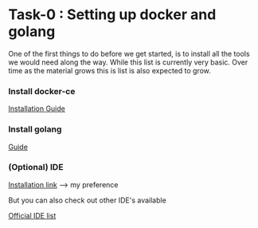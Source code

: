 # Task-0 : Setting up docker and golang

One of the first things to do before we get started, is to install all the tools we would need along the way. While this list is currently very basic. Over time as the material grows this is list is also expected to grow.

### Install docker-ce

[Installation Guide](https://www.docker.com/community-edition#/download)

### Install golang

[Guide](https://golang.org/doc/install)

### (Optional) IDE

[Installation link](https://www.jetbrains.com/go/) --> my preference

But you can also check out other IDE's available

[Official IDE list](https://github.com/golang/go/wiki/IDEsAndTextEditorPlugins)


